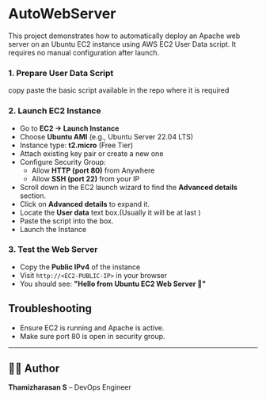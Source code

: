 # AutoWebServer

This project demonstrates how to automatically deploy an Apache web server on an Ubuntu EC2 instance using AWS EC2 User Data script. It requires no manual configuration after launch.



### 1. Prepare User Data Script

copy paste the basic script available in the repo where it is required

### 2. Launch EC2 Instance

- Go to **EC2 → Launch Instance**
- Choose **Ubuntu AMI** (e.g., Ubuntu Server 22.04 LTS)
- Instance type: **t2.micro** (Free Tier)
- Attach existing key pair or create a new one
- Configure Security Group:
  - Allow **HTTP (port 80)** from Anywhere
  - Allow **SSH (port 22)** from your IP
- Scroll down in the EC2 launch wizard to find the **Advanced details** section.
- Click on **Advanced details** to expand it.
- Locate the **User data** text box.(Usually it will be at last )
- Paste the script into the box.
- Launch the Instance

### 3. Test the Web Server

- Copy the **Public IPv4** of the instance
- Visit `http://<EC2-PUBLIC-IP>` in your browser
- You should see: **"Hello from Ubuntu EC2 Web Server 🚀"**

##  Troubleshooting

- Ensure EC2 is running and Apache is active.
- Make sure port 80 is open in security group.

---

## 🙋‍♂️ Author

**Thamizharasan S** – DevOps Engineer 
